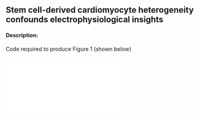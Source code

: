 ## Stem cell-derived cardiomyocyte heterogeneity confounds electrophysiological insights

#### Description: 

Code required to produce Figure 1 (shown below)


![Figure 1](figure-pdfs/f-lit_ap_heterogeneity.pdf)
